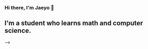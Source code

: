 ### Hi there, I'm Jaeyo 👋

## I'm a student who learns math and computer science.


<!--
#### Skills
<img src="https://img.shields.io/badge/Python-3776AB?style=flat-square&logo=Python&logoColor=black"/> <img src="https://img.shields.io/badge/C-A8B9CC?style=flat-square&logo=C&logoColor=black"/> <img src="https://img.shields.io/badge/Tensorflow-EC6813?style=flat-square&logo=Tensorflow&logoColor=black"/>  
    
### Connect with me:

<a href="https://instagram.com/jaeyo_mayo/">
    <img 
        src="http://img.shields.io/badge/-Instagram-black?style=flat&logo=Instagram&link=https://instagram.com/jaeyo_mayo/"
        style="height : auto; margin-left : 10px; margin-right : 10px;"/>
</a>


<a href="https://facebook.com/profile.php?id=100005292883129">
    <img 
        src="http://img.shields.io/badge/-Facebook-black?style=flat&logo=Facebook&link=https://facebook.com/profile.php?id=100005292883129"
        style="height : auto; margin-left : 10px; margin-right : 10px;"/>
</a>

<!--[![j-mayo's github stats](https://github-readme-stats.vercel.app/api?username=j-mayo)](https://github.com/anuraghazra/github-readme-stats) -->

<!--
**j-mayo/j-mayo** is a ✨ _special_ ✨ repository because its `README.md` (this file) appears on your GitHub profile.

Here are some ideas to get you started:

- 🔭 I’m currently working on ...
- 🌱 I’m currently learning ...
- 👯 I’m looking to collaborate on ...
- 🤔 I’m looking for help with ...
- 💬 Ask me about ...
- 📫 How to reach me: ...
- 😄 Pronouns: ...
- ⚡ Fun fact: ...
-->
-->
